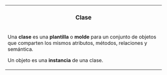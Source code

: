 <table id="card">
    <tr>
        <td align="center">
            <h3>Clase</h3>
        </td>
    </tr>
    <tr>
        <td>
            <p>Una <b>clase</b> es una <b>plantilla</b> o <b>molde</b> para un conjunto de objetos que comparten los mismos atributos, métodos, relaciones y semántica.</p>
            <p>Un objeto es una <b>instancia</b> de una clase.</p>
        </td>
    </tr>
</table>

